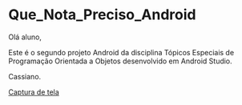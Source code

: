 # Que_Nota_Preciso_Android

Olá aluno,

Este é o segundo projeto Android da disciplina Tópicos Especiais de Programação Orientada a Objetos desenvolvido em Android Studio.

Cassiano.

[Captura de tela](https://cloud.githubusercontent.com/assets/23004311/19631860/93791352-997f-11e6-9cd9-7f1f919a8cd7.png)